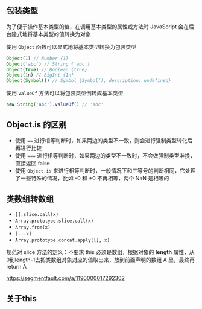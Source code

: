 ## 包装类型

为了便于操作基本类型的值，在调用基本类型的属性或方法时 JavaScript 会在后台隐式地将基本类型的值转换为对象



使用 `Object` 函数可以显式地将基本类型转换为包装类型

```javascript
Object(1) // Number {1}
Object('abc') // String {'abc'}
Object(true) // Boolean {true}
Object(1n) // BigInt {1n}
Object(Symbol()) // Symbol {Symbol(), description: undefined}
```

使用 `valueOf` 方法可以将包装类型倒转成基本类型

```javascript
new String('abc').valueOf() // 'abc'
```

## Object.is 的区别

- 使用 `==` 进行相等判断时，如果两边的类型不一致，则会进行强制类型转化后再进行比较
- 使用 `===` 进行相等判断时，如果两边的类型不一致时，不会做强制类型准换，直接返回 false
- 使用 `Object.is` 来进行相等判断时，一般情况下和三等号的判断相同，它处理了一些特殊的情况，比如 -0 和 +0 不再相等，两个 NaN 是相等的



## 类数组转数组

- `[].slice.call(x)` 
- `Array.prototype.slice.call(x)` 
- `Array.from(x)` 
- `[...x]` 
- `Array.prototype.concat.apply([], x)` 

规范对 slice 方法的定义：不要求 this 必须是数组，根据对象的 **length** 属性，从0到length-1去把类数组对象对应的值取出来，放到前面声明的数组 A 里，最终再return A

https://segmentfault.com/a/1190000017292302



## 关于this

